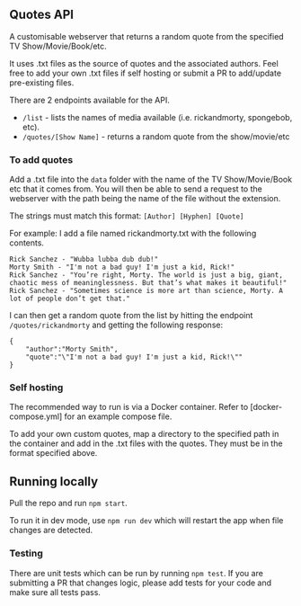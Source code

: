 ## Quotes API

A customisable webserver that returns a random quote from the specified TV Show/Movie/Book/etc.

It uses .txt files as the source of quotes and the associated authors. Feel free to add your own .txt files if self hosting or 
submit a PR to add/update pre-existing files.

There are 2 endpoints available for the API.
- `/list` - lists the names of media available (i.e. rickandmorty, spongebob, etc).
- `/quotes/[Show Name]` - returns a random quote from the show/movie/etc

### To add quotes
Add a .txt file into the `data` folder with the name of the TV Show/Movie/Book etc that it comes from. You will then be able to
send a request to the webserver with the path being the name of the file without the extension. 

The strings must match this format:
`[Author] [Hyphen] [Quote]`

For example:
I add a file named rickandmorty.txt with the following contents. 
```
Rick Sanchez - "Wubba lubba dub dub!"
Morty Smith - "I'm not a bad guy! I'm just a kid, Rick!"
Rick Sanchez - "You’re right, Morty. The world is just a big, giant, chaotic mess of meaninglessness. But that’s what makes it beautiful!"
Rick Sanchez - "Sometimes science is more art than science, Morty. A lot of people don’t get that."
```

I can then get a random quote from the list by hitting the endpoint `/quotes/rickandmorty` and getting the following response:
```
{
    "author":"Morty Smith",
    "quote":"\"I'm not a bad guy! I'm just a kid, Rick!\""
}
```

### Self hosting
The recommended way to run is via a Docker container. Refer to [docker-compose.yml] for an example compose file.

To add your own custom quotes, map a directory to the specified path in the container and add in the .txt files with the quotes. 
They must be in the format specified above.

## Running locally
Pull the repo and run `npm start`.

To run it in dev mode, use `npm run dev` which will restart the app when file changes are detected.

### Testing
There are unit tests which can be run by running `npm test`. If you are submitting a PR that changes logic, please add tests 
for your code and make sure all tests pass.